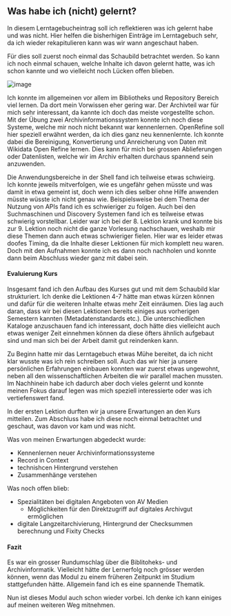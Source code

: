 ## Was habe ich (nicht) gelernt?

In diesem Lerntagebucheintrag soll ich reflektieren was ich gelernt habe und was nicht. Hier helfen die bisherhigen Einträge im Lerntagebuch sehr, da ich wieder rekapitulieren kann was wir wann angeschaut haben.

Für dies soll zuerst noch einmal das Schaubild betrachtet werden. So kann ich noch einmal schauen, welche Inhalte ich davon gelernt hatte, was ich schon kannte und wo vielleicht noch Lücken offen blieben.

![image](https://github.com/blaettmartin/Lerntagebuch_BAIN/assets/90840517/73ce5e3d-f7f0-4a61-9620-91a4b0c85648)

Ich konnte im allgemeinen vor allem im Bibliotheks und Repository Bereich viel lernen. Da dort mein Vorwissen eher gering war. Der Archivteil war für mich sehr interessant, da kannte ich doch das meiste vorgestellte schon. Mit der Übung zwei Archivinformationssystem konnte ich noch diese Systeme, welche mir noch nicht bekannt war kennenlernen. OpenRefine soll hier speziell erwähnt werden, da ich dies ganz neu kennenlernte. Ich konnte dabei die Bereinigung, Konvertierung und Anreicherung von Daten mit Wikidata Open Refine lernen. Dies kann für mich bei grossen Ablieferungen oder Datenlisten, welche wir im Archiv erhalten durchaus spannend sein anzuwenden.

Die Anwendungsbereiche in der Shell fand ich teilweise etwas schwieirg. Ich konnte jeweils mitverfolgen, wie es ungefähr gehen müsste und was damit in etwa gemeint ist, doch wenn ich dies selber ohne Hilfe anwenden müsste wüsste ich nicht genau wie. Beispielsweise bei dem Thema der Nutzung von APIs fand ich es schwieriger zu folgen. Auch bei den Suchmaschinen und Discovery Systemen fand ich es teilweise etwas schwierig vorstellbar. Leider war ich bei der 8. Lektion krank und konnte bis zur 9. Lektion noch nicht die ganze Vorlesung nachschauen, weshalb mir diese Themen dann auch etwas schwieriger fielen. Hier war es leider etwas doofes Timing, da die Inhalte dieser Lektionen für mich komplett neu waren. Doch mit den Aufnahmen konnte ich es dann noch nachholen und konnte dann beim Abschluss wieder ganz mit dabei sein.

#### Evaluierung Kurs
Insgesamt fand ich den Aufbau des Kurses gut und mit dem Schaubild klar strukturiert. Ich denke die Lektionen 4-7 hätte man etwas kürzen können und dafür für die weiteren Inhalte etwas mehr Zeit einräumen. Dies lag auch daran, dass wir bei diesen Lektionen bereits einiges aus vorherigen Semestern kannten (Metadatenstandards etc.). Die unterschiedlichen Kataloge anzuschauen fand ich interessant, doch hätte dies vielleicht auch etwas weniger Zeit einnehmen können da diese öfters ähnlich aufgebaut sind und man sich bei der Arbeit damit gut reindenken kann.  

Zu Beginn hatte mir das Lerntagebuch etwas Mühe bereitet, da ich nicht klar wusste was ich rein schreiben soll. Auch das wir hier ja unsere persönlichen Erfahrungen einbauen konnten war zuerst etwas ungewohnt, neben all den wissenschaftlichen Arbeiten die wir parallel machen mussten. Im Nachhinein habe ich dadurch aber doch vieles gelernt und konnte meinen Fokus darauf legen was mich speziell interessierte oder was ich vertiefenswert fand.

 In der ersten Lektion durften wir ja unsere Erwartungen an den Kurs mitteilen. Zum Abschluss habe ich diese noch einmal betrachtet und geschaut, was davon vor kam und was nicht.

Was von meinen Erwartungen abgedeckt wurde: 
- Kennenlernen neuer Archivinformationssysteme
- Record in Context 
- technishcen Hintergrund verstehen
- Zusammenhänge verstehen


Was noch offen blieb:
- Spezialitäten bei digitalen Angeboten von AV Medien
  - Möglichkeiten für den Direktzugriff auf digitales Archivgut ermöglichen 
- digitale Langzeitarchivierung, Hintergrund der Checksummen berechnung und Fixity Checks

#### Fazit

Es war ein grosser Rundumschlag über die Biblitoheks- und Archivinformatik. Vielleicht hätte der Lernerfolg noch grösser werden können, wenn das Modul zu einem früheren Zeitpunkt im Studium stattgefunden hätte. Allgemein fand ich es eine spannende Thematik.

Nun ist dieses Modul auch schon wieder vorbei. Ich denke ich kann einiges auf meinen weiteren Weg mitnehmen.
